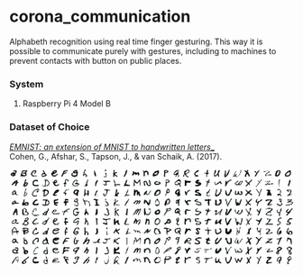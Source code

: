# corona_communication

Alphabeth recognition using real time finger gesturing. This way it is possible to communicate purely with gestures, including to machines to prevent contacts with button on public places.

### System

1. Raspberry Pi 4 Model B

### Dataset of Choice

[_EMNIST: an extension of MNIST to handwritten letters__](http://arxiv.org/abs/1702.05373)
<br>
Cohen, G., Afshar, S., Tapson, J., & van Schaik, A. (2017).
<br>


![](sample_images/emnist_example.png)
